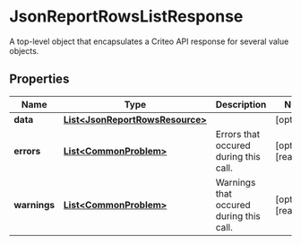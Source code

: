 

# JsonReportRowsListResponse

A top-level object that encapsulates a Criteo API response for several value objects.

## Properties

| Name | Type | Description | Notes |
|------------ | ------------- | ------------- | -------------|
|**data** | [**List&lt;JsonReportRowsResource&gt;**](JsonReportRowsResource.md) |  |  [optional] |
|**errors** | [**List&lt;CommonProblem&gt;**](CommonProblem.md) | Errors that occured during this call. |  [optional] [readonly] |
|**warnings** | [**List&lt;CommonProblem&gt;**](CommonProblem.md) | Warnings that occured during this call. |  [optional] [readonly] |



